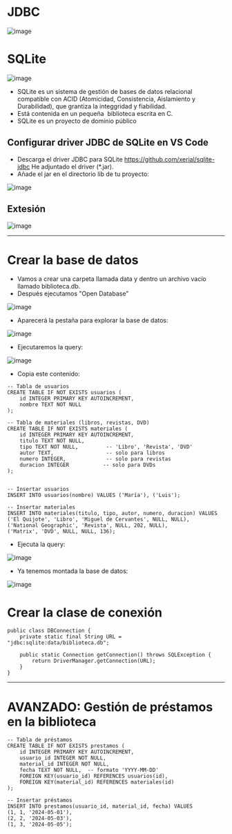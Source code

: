 # JDBC

![image](https://github.com/user-attachments/assets/133f43ff-3227-462e-aaf8-1d4bdb68a649)

# SQLite

![image](https://github.com/user-attachments/assets/7129481a-206e-4596-9a05-65edbf527c9d)

- SQLite es un sistema de gestión de bases de datos relacional compatible con ACID (Atomicidad, Consistencia, Aislamiento y Durabilidad), que grantiza la integgridad y fiabilidad. 
- Está contenida en un pequeña ​ biblioteca escrita en C. 
- SQLite es un proyecto de dominio público​ 

## Configurar driver JDBC de SQLite en VS Code

- Descarga el driver JDBC para SQLite https://github.com/xerial/sqlite-jdbc He adjuntado el driver (*.jar).
- Añade el jar en el directorio lib de tu proyecto:

![image](https://github.com/user-attachments/assets/7fd36741-bfaf-4cd7-9897-9e948d58cbc7)


## Extesión 

![image](https://github.com/user-attachments/assets/2b0e8e39-025f-48ad-8721-50e3d5a379ae)

___

# Crear la base de datos

- Vamos a crear una carpeta llamada data y dentro un archivo vacío llamado biblioteca.db.
- Después ejecutamos "Open Database"

![image](https://github.com/user-attachments/assets/3a39fbeb-5459-43f3-85a4-fbbbcc53be5c)

- Aparecerá la pestaña para explorar la base de datos:

![image](https://github.com/user-attachments/assets/e1250a11-8311-4a62-91e8-05d658a7e69c)

- Ejecutaremos la query:

![image](https://github.com/user-attachments/assets/39597c81-dcff-4bf5-a589-42e2fc79b6a2)

- Copia este contenido:

```
-- Tabla de usuarios
CREATE TABLE IF NOT EXISTS usuarios (
    id INTEGER PRIMARY KEY AUTOINCREMENT,
    nombre TEXT NOT NULL
);

-- Tabla de materiales (libros, revistas, DVD)
CREATE TABLE IF NOT EXISTS materiales (
    id INTEGER PRIMARY KEY AUTOINCREMENT,
    titulo TEXT NOT NULL,
    tipo TEXT NOT NULL,         -- 'Libro', 'Revista', 'DVD'
    autor TEXT,                 -- solo para libros
    numero INTEGER,             -- solo para revistas
    duracion INTEGER           -- solo para DVDs
);


-- Insertar usuarios
INSERT INTO usuarios(nombre) VALUES ('María'), ('Luis');

-- Insertar materiales
INSERT INTO materiales(titulo, tipo, autor, numero, duracion) VALUES
('El Quijote', 'Libro', 'Miguel de Cervantes', NULL, NULL),
('National Geographic', 'Revista', NULL, 202, NULL),
('Matrix', 'DVD', NULL, NULL, 136);

```

- Ejecuta la query:

![image](https://github.com/user-attachments/assets/b030af75-1c03-4b46-8f9a-e8da85e24b6f)

- Ya tenemos montada la base de datos:

![image](https://github.com/user-attachments/assets/a8eab1f9-71a3-496e-a82f-5d738829948b)

# Crear la clase de conexión

```
public class DBConnection {
    private static final String URL = "jdbc:sqlite:data/biblioteca.db";

    public static Connection getConnection() throws SQLException {
        return DriverManager.getConnection(URL);
    }
}
```

___ 

# AVANZADO: Gestión de préstamos en la biblioteca

```
-- Tabla de préstamos
CREATE TABLE IF NOT EXISTS prestamos (
    id INTEGER PRIMARY KEY AUTOINCREMENT,
    usuario_id INTEGER NOT NULL,
    material_id INTEGER NOT NULL,
    fecha TEXT NOT NULL,  -- formato 'YYYY-MM-DD'
    FOREIGN KEY(usuario_id) REFERENCES usuarios(id),
    FOREIGN KEY(material_id) REFERENCES materiales(id)
);

-- Insertar préstamos
INSERT INTO prestamos(usuario_id, material_id, fecha) VALUES
(1, 1, '2024-05-01'),
(2, 2, '2024-05-03'),
(1, 3, '2024-05-05');
```

